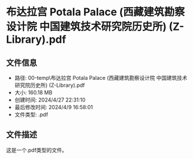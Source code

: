﻿# 布达拉宫 Potala Palace (西藏建筑勘察设计院 中国建筑技术研究院历史所) (Z-Library).pdf

## 文件信息
- 路径: 00-temp\布达拉宫 Potala Palace (西藏建筑勘察设计院 中国建筑技术研究院历史所) (Z-Library).pdf
- 大小: 160.18 MB
- 创建时间: 2024/4/27 22:31:10
- 最后修改时间: 2024/4/9 16:58:01
- 文件类型: .pdf

## 文件描述
这是一个.pdf类型的文件。

